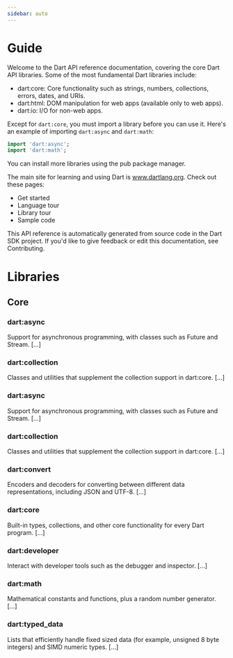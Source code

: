 ```yaml
---
sidebar: auto
---
```

# Guide

Welcome to the Dart API reference documentation, covering the core Dart API libraries. Some of the most fundamental Dart libraries include:

- dart:core: Core functionality such as strings, numbers, collections, errors, dates, and URIs.
- dart:html: DOM manipulation for web apps (available only to web apps).
- dart:io: I/O for non-web apps.

Except for `dart:core`, you must import a library before you can use it. Here's an example of importing `dart:async` and `dart:math`:

```dart
import 'dart:async';
import 'dart:math';
```
You can install more libraries using the pub package manager.

The main site for learning and using Dart is www.dartlang.org. Check out these pages:

- Get started
- Language tour
- Library tour
- Sample code

This API reference is automatically generated from source code in the Dart SDK project. If you'd like to give feedback or edit this documentation, see Contributing.

# Libraries

## Core

### dart:async
Support for asynchronous programming, with classes such as Future and Stream. [...]

### dart:collection
Classes and utilities that supplement the collection support in dart:core. [...]

### dart:async
Support for asynchronous programming, with classes such as Future and Stream. [...]

### dart:collection
Classes and utilities that supplement the collection support in dart:core. [...]

### dart:convert
Encoders and decoders for converting between different data representations, including JSON and UTF-8. [...]

### dart:core
Built-in types, collections, and other core functionality for every Dart program. [...]

### dart:developer
Interact with developer tools such as the debugger and inspector. [...]

### dart:math
Mathematical constants and functions, plus a random number generator. [...]

### dart:typed_data
Lists that efficiently handle fixed sized data (for example, unsigned 8 byte integers) and SIMD numeric types. [...]